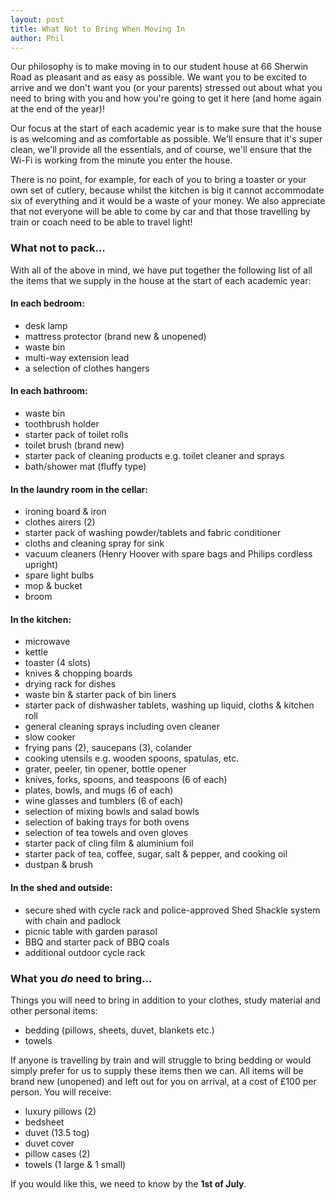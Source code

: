 ```yaml
---
layout: post
title: What Not to Bring When Moving In
author: Phil
---
```

Our philosophy is to make moving in to our student house at 66 Sherwin Road as pleasant and as easy as possible. We want you to be excited to arrive and we don't want you (or your parents) stressed out about what you need to bring with you and how you're going to get it here (and home again at the end of the year)!

Our focus at the start of each academic year is to make sure that the house is as welcoming and as comfortable as possible. We'll ensure that it's super clean, we'll provide all the essentials, and of course, we'll ensure that the Wi-Fi is working from the minute you enter the house.

There is no point, for example, for each of you to bring a toaster or your own set of cutlery, because whilst the kitchen is big it cannot accommodate six of everything and it would be a waste of your money. We also appreciate that not everyone will be able to come by car and that those travelling by train or coach need to be able to travel light!

### What not to pack...

With all of the above in mind, we have put together the following list of all the items that we supply in the house at the start of each academic year:

#### In each bedroom:
- desk lamp
- mattress protector (brand new & unopened)
- waste bin
- multi-way extension lead
- a selection of clothes hangers

#### In each bathroom:
- waste bin
- toothbrush holder
- starter pack of toilet rolls
- toilet brush (brand new)
- starter pack of cleaning products e.g. toilet cleaner and sprays
- bath/shower mat (fluffy type)

#### In the laundry room in the cellar:
- ironing board & iron
- clothes airers (2)
- starter pack of washing powder/tablets and fabric conditioner
- cloths and cleaning spray for sink
- vacuum cleaners (Henry Hoover with spare bags and Philips cordless upright)
- spare light bulbs
- mop & bucket
- broom

#### In the kitchen:
- microwave
- kettle
- toaster (4 slots)
- knives & chopping boards
- drying rack for dishes
- waste bin & starter pack of bin liners
- starter pack of dishwasher tablets, washing up liquid, cloths & kitchen roll
- general cleaning sprays including oven cleaner
- slow cooker
- frying pans (2), saucepans (3), colander
- cooking utensils e.g. wooden spoons, spatulas, etc.
- grater, peeler, tin opener, bottle opener
- knives, forks, spoons, and teaspoons (6 of each)
- plates, bowls, and mugs (6 of each)
- wine glasses and tumblers (6 of each)
- selection of mixing bowls and salad bowls
- selection of baking trays for both ovens
- selection of tea towels and oven gloves
- starter pack of cling film & aluminium foil
- starter pack of tea, coffee, sugar, salt & pepper, and cooking oil
- dustpan & brush

#### In the shed and outside:
- secure shed with cycle rack and police-approved Shed Shackle system with chain and padlock
- picnic table with garden parasol
- BBQ and starter pack of BBQ coals
- additional outdoor cycle rack

### What you _do_ need to bring...

Things you will need to bring in addition to your clothes, study material and other personal items:
- bedding (pillows, sheets, duvet, blankets etc.)
- towels

If anyone is travelling by train and will struggle to bring bedding or would simply prefer for us to supply these items then we can. All items will be brand new (unopened) and left out for you on arrival, at a cost of £100 per person. You will receive:
- luxury pillows (2)
- bedsheet
- duvet (13.5 tog)
- duvet cover
- pillow cases (2)
- towels (1 large & 1 small)

If you would like this, we need to know by the **1st of July**.
